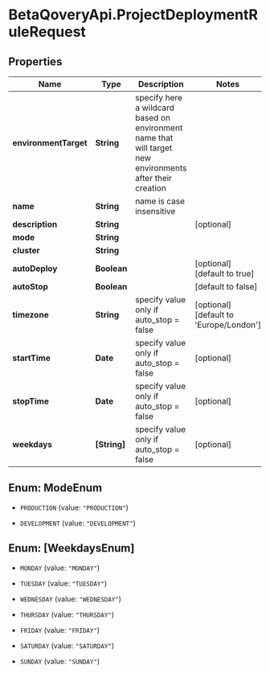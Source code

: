 # BetaQoveryApi.ProjectDeploymentRuleRequest

## Properties

Name | Type | Description | Notes
------------ | ------------- | ------------- | -------------
**environmentTarget** | **String** | specify here a wildcard based on environment name that will target new environments after their creation | 
**name** | **String** | name is case insensitive | 
**description** | **String** |  | [optional] 
**mode** | **String** |  | 
**cluster** | **String** |  | 
**autoDeploy** | **Boolean** |  | [optional] [default to true]
**autoStop** | **Boolean** |  | [default to false]
**timezone** | **String** | specify value only if auto_stop &#x3D; false | [optional] [default to &#39;Europe/London&#39;]
**startTime** | **Date** | specify value only if auto_stop &#x3D; false | [optional] 
**stopTime** | **Date** | specify value only if auto_stop &#x3D; false | [optional] 
**weekdays** | **[String]** | specify value only if auto_stop &#x3D; false | [optional] 



## Enum: ModeEnum


* `PRODUCTION` (value: `"PRODUCTION"`)

* `DEVELOPMENT` (value: `"DEVELOPMENT"`)





## Enum: [WeekdaysEnum]


* `MONDAY` (value: `"MONDAY"`)

* `TUESDAY` (value: `"TUESDAY"`)

* `WEDNESDAY` (value: `"WEDNESDAY"`)

* `THURSDAY` (value: `"THURSDAY"`)

* `FRIDAY` (value: `"FRIDAY"`)

* `SATURDAY` (value: `"SATURDAY"`)

* `SUNDAY` (value: `"SUNDAY"`)




